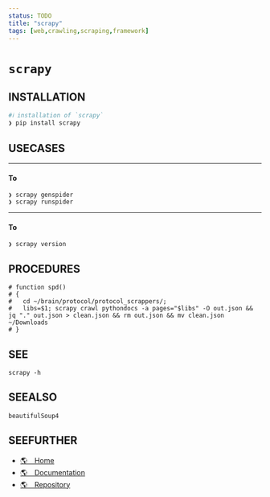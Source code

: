 ```yaml
---
status: TODO
title: "scrapy"
tags: [web,crawling,scraping,framework]
---
```


# `scrapy`

## INSTALLATION


```bash
#ℹ︎ installation of `scrapy`
❯ pip install scrapy
```


## USECASES

----
#### To

    ❯ scrapy genspider
    ❯ scrapy runspider

----
#### To

    ❯ scrapy version


## PROCEDURES

    # function spd()
    # {
    #   cd ~/brain/protocol/protocol_scrappers/;
    #   libs=$1; scrapy crawl pythondocs -a pages="$libs" -O out.json && jq "." out.json > clean.json && rm out.json && mv clean.json ~/Downloads
    # }


## SEE

    scrapy -h

## SEEALSO

    beautifulSoup4

## SEEFURTHER

- [🌎 Home](https://scrapy.org/)
- [🌎 Documentation](https://docs.scrapy.org/en/latest/)
- [🌎 Repository](https://github.com/scrapy/scrapy)
